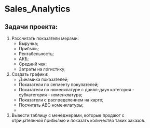 # Sales_Analytics
## Задачи проекта:

1. Рассчитать показатели мерами:
    - Выручка;
    - Прибыль;
    - Рентабельность;
    - АКБ;
    - Средний чек;
    - Затраты на логистику;
2. Создать графики:
    - Динамика показателей;
    - Показатели по сегменту покупателей;
    - Показатели по номенклатуре с дрилл-даун категория - субкатегория - номенклатура;
    - Показатели с распределением на карте;
    - Посчитать АВС номенклатуры;
    - 
3. Вывести таблицу с менеджерами, которые продают с отрицательной прибылью и показать количество таких заказов.
